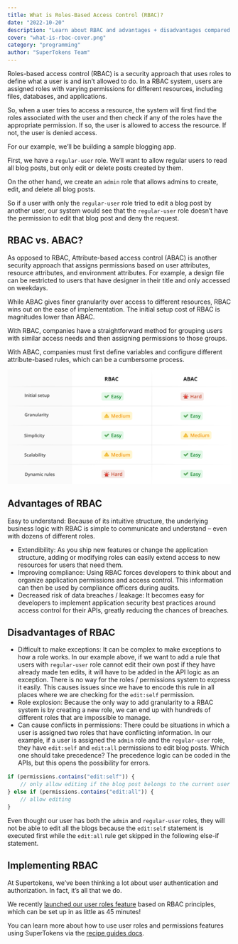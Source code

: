 ```yaml
---
title: What is Roles-Based Access Control (RBAC)?
date: "2022-10-20"
description: "Learn about RBAC and advantages + disadvantages compared to ABAC."
cover: "what-is-rbac-cover.png"
category: "programming"
author: "SuperTokens Team"
---
```



Roles-based access control (RBAC) is a security approach that uses roles to define what a user is and isn’t allowed to do. In a RBAC system, users are assigned roles with varying permissions for different resources, including files, databases, and applications.

So, when a user tries to access a resource, the system will first find the roles associated with the user and then check if any of the roles have the appropriate permission. If so, the user is allowed to access the resource. If not, the user is denied access.

For our example, we’ll be building a sample blogging app.

First, we have a `regular-user` role. We’ll want to allow regular users to read all blog posts, but only edit or delete posts created by them.

On the other hand, we create an `admin` role that allows admins to create, edit, and delete all blog posts.

So if a user with only the `regular-user` role tried to edit a blog post by another user, our system would see that the `regular-user` role doesn’t have the permission to edit that blog post and deny the request. 

## RBAC vs. ABAC?

As opposed to RBAC, Attribute-based access control (ABAC) is another security approach that assigns permissions based on user attributes, resource attributes, and environment attributes. For example, a design file can be restricted to users that have designer in their title and only accessed on weekdays.

While ABAC gives finer granularity over access to different resources, RBAC wins out on the ease of implementation. The initial setup cost of RBAC is magnitudes lower than ABAC.

With RBAC, companies have a straightforward method for grouping users with similar access needs and then assigning permissions to those groups.

With ABAC, companies must first define variables and configure different attribute-based rules, which can be a cumbersome process.

![RBAC vs ABAC](./rbac-abac.png)


## Advantages of RBAC

Easy to understand: Because of its intuitive structure, the underlying business logic with RBAC is simple to communicate and understand – even with dozens of different roles.

- Extendibility: As you ship new features or change the application structure, adding or modifying roles can easily extend access to new resources for users that need them.
- Improving compliance: Using RBAC forces developers to think about and organize application permissions and access control. This information can then be used by compliance officers during audits.
- Decreased risk of data breaches / leakage: It becomes easy for developers to implement application security best practices around access control for their APIs, greatly reducing the chances of breaches.

## Disadvantages of RBAC
- Difficult to make exceptions: It can be complex to make exceptions to how a role works. In our example above, if we want to add a rule that users with `regular-user` role cannot edit their own post if they have already made ten edits, it will have to be added in the API logic as an exception. There is no way for the roles / permissions system to express it easily. This causes issues since we have to encode this rule in all places where we are checking for the `edit:self` permission.
- Role explosion: Because the only way to add granularity to a RBAC system is by creating a new role, we can end up with hundreds of different roles that are impossible to manage.
- Can cause conflicts in permissions: There could be situations in which a user is assigned two roles that have conflicting information. In our example, if a user is assigned the `admin` role and the `regular-user` role, they have `edit:self` and `edit:all` permissions to edit blog posts. Which one should take precedence? The precedence logic can be coded in the APIs, but this opens the possibility for errors.  
  
```ts
if (permissions.contains("edit:self")) {
	// only allow editing if the blog post belongs to the current user 
} else if (permissions.contains("edit:all")) {
	// allow editing 
}  
```  

Even thought our user has both the `admin` and `regular-user` roles, they will not be able to edit all the blogs because the `edit:self` statement is executed first while the `edit:all` rule get skipped in the following else-if statement.

## Implementing RBAC

At Supertokens, we’ve been thinking a lot about user authentication and authorization. In fact, it’s all that we do.

We recently [launched our user roles feature](https://supertokens.com/blog/introducing-user-roles-authorization-with-supertokens) based on RBAC principles, which can be set up in as little as 45 minutes!

You can learn more about how to use user roles and permissions features using SuperTokens via the [recipe guides docs](https://supertokens.com/docs/userroles/introduction).
